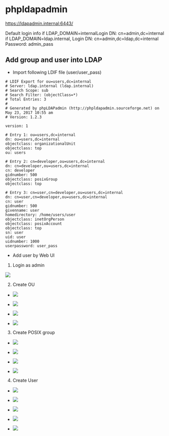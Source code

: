 
# phpldapadmin

https://ldapadmin.internal:6443/

Default login info
if LDAP_DOMAIN=internalLogin DN: cn=admin,dc=internal
if LDAP_DOMAIN=ldap.internal, Login DN: cn=admin,dc=ldap,dc=internal
Password: admin_pass

## Add group and user into LDAP

- Import following LDIF file (user/user_pass)

```text
# LDIF Export for ou=users,dc=internal
# Server: ldap.internal (ldap.internal)
# Search Scope: sub
# Search Filter: (objectClass=*)
# Total Entries: 3
#
# Generated by phpLDAPadmin (http://phpldapadmin.sourceforge.net) on May 23, 2017 10:55 am
# Version: 1.2.3

version: 1

# Entry 1: ou=users,dc=internal
dn: ou=users,dc=internal
objectclass: organizationalUnit
objectclass: top
ou: users

# Entry 2: cn=developer,ou=users,dc=internal
dn: cn=developer,ou=users,dc=internal
cn: developer
gidnumber: 500
objectclass: posixGroup
objectclass: top

# Entry 3: cn=user,cn=developer,ou=users,dc=internal
dn: cn=user,cn=developer,ou=users,dc=internal
cn: user
gidnumber: 500
givenname: user
homedirectory: /home/users/user
objectclass: inetOrgPerson
objectclass: posixAccount
objectclass: top
sn: user
uid: user
uidnumber: 1000
userpassword: user_pass
```

- Add user by Web UI

1. Login as admin

![](src/site/markdown/images/ldap-user01.png)

2. Create OU

- ![](src/site/markdown/images/ldap-user02.png)

- ![](src/site/markdown/images/ldap-user03.png)

- ![](src/site/markdown/images/ldap-user04.png)

- ![](src/site/markdown/images/ldap-user06.png)

3. Create POSIX group

- ![](src/site/markdown/images/ldap-user07.png)

- ![](src/site/markdown/images/ldap-user08.png)

- ![](src/site/markdown/images/ldap-user09.png)

- ![](src/site/markdown/images/ldap-user10.png)

4. Create User

- ![](src/site/markdown/images/ldap-user11.png)

- ![](src/site/markdown/images/ldap-user12.png)

- ![](src/site/markdown/images/ldap-user13.png)

- ![](src/site/markdown/images/ldap-user14.png)

- ![](src/site/markdown/images/ldap-user15.png)
